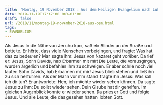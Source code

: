 ```yaml
---
title: 'Montag, 19 November 2018 : Aus dem Heiligen Evangelium nach Lukas - Lk 18,35-43.'
date: 2018-11-18T17:47:00.003+01:00
draft: false
url: /2018/11/montag-19-november-2018-aus-dem.html
tags: 
- EVANGELIUM
---
```


Als Jesus in die Nähe von Jericho kam, saß ein Blinder an der Straße und bettelte. Er hörte, dass viele Menschen vorbeigingen, und fragte: Was hat das zu bedeuten? Man sagte ihm: Jesus von Nazaret geht vorüber. Da rief er: Jesus, Sohn Davids, hab Erbarmen mit mir! Die Leute, die vorausgingen, wurden ärgerlich und befahlen ihm zu schweigen. Er aber schrie noch viel lauter: Sohn Davids, hab Erbarmen mit mir! Jesus blieb stehen und ließ ihn zu sich herführen. Als der Mann vor ihm stand, fragte ihn Jesus: Was soll ich dir tun? Er antwortete: Herr, ich möchte wieder sehen können. Da sagte Jesus zu ihm: Du sollst wieder sehen. Dein Glaube hat dir geholfen. Im gleichen Augenblick konnte er wieder sehen. Da pries er Gott und folgte Jesus. Und alle Leute, die das gesehen hatten, lobten Gott.